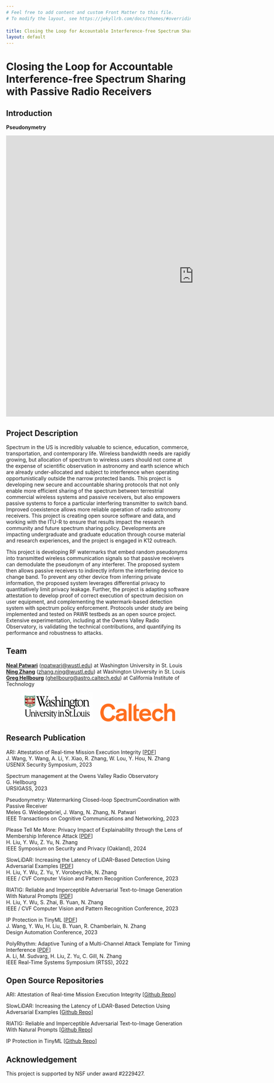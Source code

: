 ```yaml
---
# Feel free to add content and custom Front Matter to this file.
# To modify the layout, see https://jekyllrb.com/docs/themes/#overriding-theme-defaults

title: Closing the Loop for Accountable Interference-free Spectrum Sharing with Passive Radio Receivers
layout: default
---
```


# Closing the Loop for Accountable Interference-free Spectrum Sharing with Passive Radio Receivers

## Introduction

**Pseudonymetry**
<iframe width="1024" height="768" src="https://www.youtube.com/embed/-frBkvugYGs?si=d7gIg3iw9mS1QdYO" title="YouTube video player" frameborder="0" allow="accelerometer; autoplay; clipboard-write; encrypted-media; gyroscope; picture-in-picture; web-share" referrerpolicy="strict-origin-when-cross-origin" allowfullscreen></iframe>

## Project Description

Spectrum in the US is incredibly valuable to science, education, commerce, transportation, and contemporary life. Wireless bandwidth needs are rapidly growing, but allocation of spectrum to wireless users should not come at the expense of scientific observation in astronomy and earth science which are already under-allocated and subject to interference when operating opportunistically outside the narrow protected bands. This project is developing new secure and accountable sharing protocols that not only enable more efficient sharing of the spectrum between terrestrial commercial wireless systems and passive receivers, but also empowers passive systems to force a particular interfering transmitter to switch band. Improved coexistence allows more reliable operation of radio astronomy receivers. This project is creating open source software and data, and working with the ITU-R to ensure that results impact the research community and future spectrum sharing policy. Developments are impacting undergraduate and graduate education through course material and research experiences, and the project is engaged in K12 outreach.

This project is developing RF watermarks that embed random pseudonyms into transmitted wireless communication signals so that passive receivers can demodulate the pseudonym of any interferer. The proposed system then allows passive receivers to indirectly inform the interfering device to change band. To prevent any other device from inferring private information, the proposed system leverages differential privacy to quantitatively limit privacy leakage. Further, the project is adapting software attestation to develop proof of correct execution of spectrum decision on user equipment, and complementing the watermark-based detection system with spectrum policy enforcement. Protocols under study are being implemented and tested on PAWR testbeds as an open source project. Extensive experimentation, including at the Owens Valley Radio Observatory, is validating the technical contributions, and quantifying its performance and robustness to attacks.

## Team


**[Neal Patwari](https://engineering.wustl.edu/faculty/Neal-Patwari.html)** (<a href="mailto:npatwari@wustl.edu">npatwari@wustl.edu</a>) at Washington University in St. Louis  
**[Ning Zhang](https://engineering.wustl.edu/faculty/Ning-Zhang.html)** (<a href="mailto:zhang.ning@wustl.edu">zhang.ning@wustl.edu</a>) at Washington University in St. Louis  
**[Greg Hellbourg](https://directory.caltech.edu/personnel/ghellbou)** (<a href="mailto:ghellbourg@astro.caltech.edu">ghellbourg@astro.caltech.edu</a>) at California Institute of Technology  

<center><img src="logos/washu-logo.png" alt="WashU_logo" height="80"/><div style="display:inline-block; width:20px;"></div><img src="logos/caltech-new-logo.png" alt="CalTech_logo" height="50"/></center>


<!-- **Differential Privacy**
<iframe width="560" height="315" src="https://www.youtube.com/embed/gI0wk1CXlsQ" frameborder="0" allow="accelerometer; autoplay; clipboard-write; encrypted-media; gyroscope; picture-in-picture" allowfullscreen></iframe>


**Software Attestation**
<iframe width="560" height="315" src="https://www.youtube.com/embed/22ttDmu3VMY" frameborder="0" allow="accelerometer; autoplay; clipboard-write; encrypted-media; gyroscope; picture-in-picture" allowfullscreen></iframe> -->

## Research Publication
<p>
  ARI: Attestation of Real-time Mission Execution Integrity [<a href="https://www.usenix.org/system/files/usenixsecurity23-wang-jinwen.pdf">PDF</a>]
    <br> J. Wang, Y. Wang, A. Li, Y. Xiao, R. Zhang, W. Lou, Y. Hou, N. Zhang
    <br> USENIX Security Symposium, 2023
</p>
<p>
  Spectrum management at the Owens Valley Radio Observatory
    <br> G. Hellbourg
    <br> URSIGASS, 2023
</p>
<p>
  Pseudonymetry: Watermarking Closed-loop SpectrumCoordination with Passive Receiver
    <br> Meles G. Weldegebriel, J. Wang, N. Zhang, N. Patwari
    <br> IEEE Transactions on Cognitive Communications and Networking, 2023
</p>
<p>
  Please Tell Me More: Privacy Impact of Explainability through the Lens of Membership Inference Attack [<a href="https://www.computer.org/csdl/proceedings-article/sp/2024/313000a120/1Ub23teQ7PG">PDF</a>]
    <br> H. Liu, Y. Wu, Z. Yu, N. Zhang
    <br> IEEE Symposium on Security and Privacy (Oakland), 2024
</p>
<p>
  SlowLiDAR: Increasing the Latency of LiDAR-Based Detection Using Adversarial Examples [<a href="https://openaccess.thecvf.com/content/CVPR2023/papers/Liu_SlowLiDAR_Increasing_the_Latency_of_LiDAR-Based_Detection_Using_Adversarial_Examples_CVPR_2023_paper.pdf">PDF</a>]
    <br> H. Liu, Y. Wu, Z. Yu, Y. Vorobeychik, N. Zhang
    <br> IEEE / CVF Computer Vision and Pattern Recognition Conference, 2023
</p>
<p>
  RIATIG: Reliable and Imperceptible Adversarial Text-to-Image Generation With Natural Prompts [<a href="https://openaccess.thecvf.com/content/CVPR2023/papers/Liu_RIATIG_Reliable_and_Imperceptible_Adversarial_Text-to-Image_Generation_With_Natural_Prompts_CVPR_2023_paper.pdf">PDF</a>]
    <br> H. Liu, Y. Wu, S. Zhai, B. Yuan, N. Zhang
    <br> IEEE / CVF Computer Vision and Pattern Recognition Conference, 2023
</p>
<p>
  IP Protection in TinyML [<a href="https://sbs.wustl.edu/pubs/wwlycz23.pdf">PDF</a>]
    <br> J. Wang, Y. Wu, H. Liu, B. Yuan, R. Chamberlain, N. Zhang
    <br> Design Automation Conference, 2023
</p>
<p>
  PolyRhythm: Adaptive Tuning of a Multi-Channel Attack Template for Timing Interference [<a href="https://ieeexplore.ieee.org/document/9984708">PDF</a>]
    <br> A. Li, M. Sudvarg, H. Liu, Z. Yu, C. Gill, N. Zhang
    <br> IEEE Real-Time Systems Symposium (RTSS), 2022
</p>

## Open Source Repositories
<p>
  ARI: Attestation of Real-time Mission Execution Integrity [<a href="https://github.com/WUSTL-CSPL/ARI">Github Repo</a>]
</p>
<p>
  SlowLiDAR: Increasing the Latency of LiDAR-Based Detection Using Adversarial Examples [<a href="https://github.com/WUSTL-CSPL/SlowLiDAR">Github Repo</a>]
</p>
<p>
  RIATIG: Reliable and Imperceptible Adversarial Text-to-Image Generation With Natural Prompts [<a href="https://github.com/WUSTL-CSPL/RIATIG">Github Repo</a>]
</p>
<p>
  IP Protection in TinyML [<a href="https://github.com/WUSTL-CSPL/TinyML">Github Repo</a>]
</p>


## Acknowledgement

This project is supported by NSF under award #2229427.